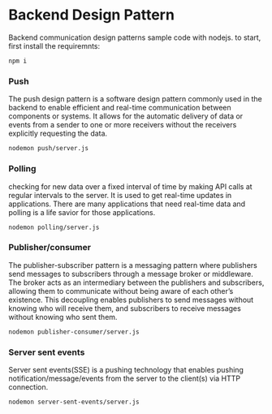 # Backend Design Pattern
Backend communication design patterns sample code with nodejs.
to start, first install the requiremnts:
```
npm i 
```

### Push 
The push design pattern is a software design pattern commonly used in the backend to enable efficient and real-time communication between components or systems. It allows for the automatic delivery of data or events from a sender to one or more receivers without the receivers explicitly requesting the data.
```
nodemon push/server.js
```

### Polling
checking for new data over a fixed interval of time by making API calls at regular intervals to the server. It is used to get real-time updates in applications. There are many applications that need real-time data and polling is a life savior for those applications.
```
nodemon polling/server.js
```

### Publisher/consumer
The publisher-subscriber pattern is a messaging pattern where publishers send messages to subscribers through a message broker or middleware.
The broker acts as an intermediary between the publishers and subscribers, allowing them to communicate without being aware of each other’s existence. This decoupling enables publishers to send messages without knowing who will receive them, and subscribers to receive messages without knowing who sent them.
```
nodemon publisher-consumer/server.js
```


### Server sent events
Server sent events(SSE) is a pushing technology that enables pushing notification/message/events from the server to the client(s) via HTTP connection.
```
nodemon server-sent-events/server.js
```
